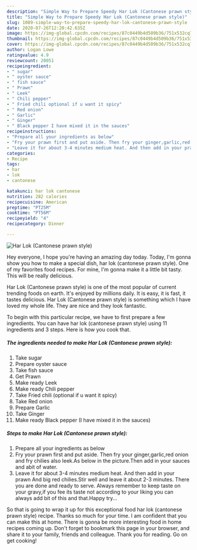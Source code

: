 ```yaml
---
description: "Simple Way to Prepare Speedy Har Lok (Cantonese prawn style)"
title: "Simple Way to Prepare Speedy Har Lok (Cantonese prawn style)"
slug: 1089-simple-way-to-prepare-speedy-har-lok-cantonese-prawn-style
date: 2020-07-26T12:20:42.635Z
image: https://img-global.cpcdn.com/recipes/87c0449b4d509b36/751x532cq70/har-lok-cantonese-prawn-style-recipe-main-photo.jpg
thumbnail: https://img-global.cpcdn.com/recipes/87c0449b4d509b36/751x532cq70/har-lok-cantonese-prawn-style-recipe-main-photo.jpg
cover: https://img-global.cpcdn.com/recipes/87c0449b4d509b36/751x532cq70/har-lok-cantonese-prawn-style-recipe-main-photo.jpg
author: Logan Lowe
ratingvalue: 4.9
reviewcount: 20051
recipeingredient:
- " sugar"
- " oyster sauce"
- " fish sauce"
- " Prawn"
- " Leek"
- " Chili pepper"
- " Fried chili optional if u want it spicy"
- " Red onion"
- " Garlic"
- " Ginger"
- " Black pepper I have mixed it in the sauces"
recipeinstructions:
- "Prepare all your ingredients as below"
- "Fry your prawn first and put aside. Then fry your ginger,garlic,red onion and fry chilies also leek.As below in the picture.Then add in your sauces and abit of water."
- "Leave it for about 3-4 minutes medium heat. And then add in your prawn And big red chilies.Stir well and leave it about 2-3 minutes. There you are done and ready to serve. Always remember to keep taste on your gravy,if you fee its taste not according to your liking you can always add bit of this and that.Happy try..."
categories:
- Recipe
tags:
- har
- lok
- cantonese

katakunci: har lok cantonese 
nutrition: 282 calories
recipecuisine: American
preptime: "PT25M"
cooktime: "PT56M"
recipeyield: "4"
recipecategory: Dinner

---
```



![Har Lok (Cantonese prawn style)](https://img-global.cpcdn.com/recipes/87c0449b4d509b36/751x532cq70/har-lok-cantonese-prawn-style-recipe-main-photo.jpg)

Hey everyone, I hope you're having an amazing day today. Today, I'm gonna show you how to make a special dish, har lok (cantonese prawn style). One of my favorites food recipes. For mine, I'm gonna make it a little bit tasty. This will be really delicious.



Har Lok (Cantonese prawn style) is one of the most popular of current trending foods on earth. It's enjoyed by millions daily. It is easy, it is fast, it tastes delicious. Har Lok (Cantonese prawn style) is something which I have loved my whole life. They are nice and they look fantastic.


To begin with this particular recipe, we have to first prepare a few ingredients. You can have har lok (cantonese prawn style) using 11 ingredients and 3 steps. Here is how you cook that.

<!--inarticleads1-->

##### The ingredients needed to make Har Lok (Cantonese prawn style):

1. Take  sugar
1. Prepare  oyster sauce
1. Take  fish sauce
1. Get  Prawn
1. Make ready  Leek
1. Make ready  Chili pepper
1. Take  Fried chili (optional if u want it spicy)
1. Take  Red onion
1. Prepare  Garlic
1. Take  Ginger
1. Make ready  Black pepper (I have mixed it in the sauces)




<!--inarticleads2-->

##### Steps to make Har Lok (Cantonese prawn style):

1. Prepare all your ingredients as below
1. Fry your prawn first and put aside. Then fry your ginger,garlic,red onion and fry chilies also leek.As below in the picture.Then add in your sauces and abit of water.
1. Leave it for about 3-4 minutes medium heat. And then add in your prawn And big red chilies.Stir well and leave it about 2-3 minutes. There you are done and ready to serve. Always remember to keep taste on your gravy,if you fee its taste not according to your liking you can always add bit of this and that.Happy try...




So that is going to wrap it up for this exceptional food har lok (cantonese prawn style) recipe. Thanks so much for your time. I am confident that you can make this at home. There is gonna be more interesting food in home recipes coming up. Don't forget to bookmark this page in your browser, and share it to your family, friends and colleague. Thank you for reading. Go on get cooking!
